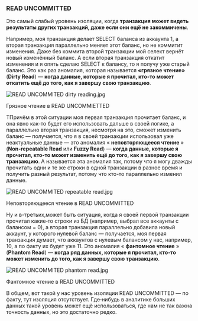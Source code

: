 ### READ UNCOMMITTED

Это самый слабый уровень изоляции, когда **транзакция может видеть результаты других транзакций, даже если они ещё не закоммичены**.

Например, моя транзакция делает SELECT баланса из аккаунта 1, а вторая транзакция параллельно меняет этот баланс, но не коммитит изменения. Даже без коммита второй транзакции мой селект вернёт новый изменённый баланс. А если вторая транзакция откатит изменения и я опять сделаю SELECT к балансу, то я получу уже старый баланс. Это как раз аномалия, которая называется **«грязное чтение»** (**Dirty Read**) — **когда данные, которые я прочитал, кто-то может откатить ещё до того, как я завершу свою транзакцию**.

![READ UNCOMMITED dirty reading.jpg](https://habrastorage.org/r/w1560/getpro/habr/upload_files/e13/52e/348/e1352e3489ea866726732d987cc700f4.jpg)

Грязное чтение в READ UNCOMMIЕTTED

TПричём в этой ситуации моя первая транзакция прочитает баланс, и она явно как-то будет его использовать дальше в своей логике, а параллельно вторая транзакция, несмотря на это, сможет изменить баланс — получается, что я в своей транзакции использовал уже неактуальные данные — это аномалия « **неповторяющееся чтение** » (**Non‑repeatable Read** или **Fuzzy Read**) — **когда данные, которые я прочитал, кто‑то может изменить ещё до того, как я завершу свою транзакцию**. А называется эта аномалия так, потому что я могу дважды прочитать одни и те же строки в одной транзакции в разное время и получить разный результат, потому что кто-то параллельно изменил данные.

![READ UNCOMMITED repeatable read.jpg](https://habrastorage.org/r/w1560/getpro/habr/upload_files/fec/981/ddd/fec981dddadecb860b56976e4f2b9737.jpg)

Неповторяющееся чтение в READ UNCOMMITTED

Ну и в-третьих,может быть ситуация, когда я своей первой транзакции прочитал какие‑то строки из БД (например, выбрал все аккаунты с балансом = 0), а вторая транзакция параллельно добавила новый аккаунт, у которого нулевой баланс — получается, моя первая транзакция думает, что аккаунтов с нулевым балансом у нас, например, 10, а по факту их будет уже 11. Это аномалия « **фантомное чтение** » (**Phantom Read**) — **когда ряд данных, которые я прочитал, кто‑то может изменить до того, как я завершу свою транзакцию**.

![READ UNCOMMITED phantom read.jpg](https://habrastorage.org/r/w1560/getpro/habr/upload_files/d93/af1/a81/d93af1a814e3e0411343ffcbc2d1d5a1.jpg)

Фантомное чтение в READ UNCOMMITTED

В общем, вот такой у нас уровень изоляции READ UNCOMMITTED — по факту, тут изоляция отсутствует. Где‑нибудь в аналитике больших данных такой уровень может ещё использоваться, где нам не так важна точность данных, но это достаточно редко.